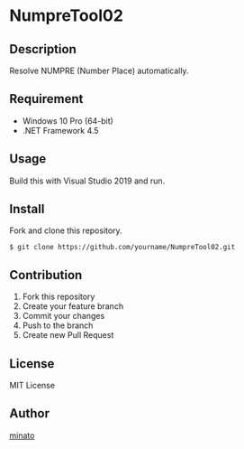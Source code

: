 # NumpreTool02

## Description

Resolve NUMPRE (Number Place) automatically.

## Requirement

- Windows 10 Pro (64-bit)
- .NET Framework 4.5

## Usage

Build this with Visual Studio 2019 and run.

## Install

Fork and clone this repository.

```
$ git clone https://github.com/yourname/NumpreTool02.git
```

## Contribution

1. Fork this repository
2. Create your feature branch
3. Commit your changes
4. Push to the branch
5. Create new Pull Request

## License

MIT License

## Author

[minato](https://blog.minatoproject.com/)
